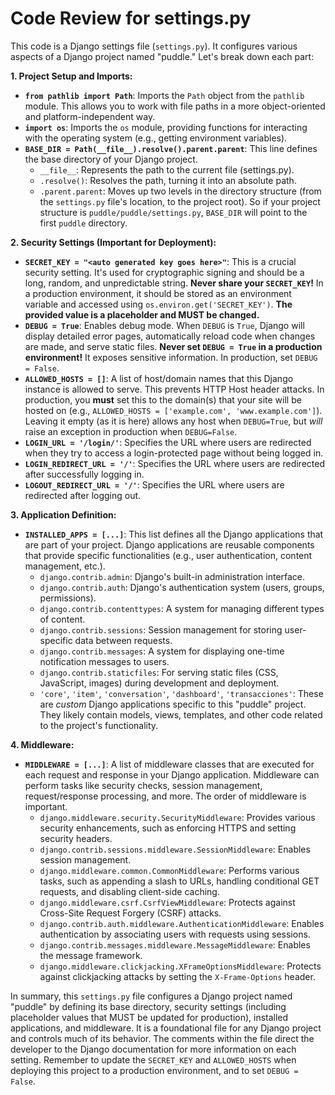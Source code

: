 # Code Review for settings.py

This code is a Django settings file (`settings.py`). It configures various aspects of a Django project named "puddle." Let's break down each part:

**1. Project Setup and Imports:**

*   **`from pathlib import Path`**: Imports the `Path` object from the `pathlib` module.  This allows you to work with file paths in a more object-oriented and platform-independent way.
*   **`import os`**: Imports the `os` module, providing functions for interacting with the operating system (e.g., getting environment variables).
*   **`BASE_DIR = Path(__file__).resolve().parent.parent`**:  This line defines the base directory of your Django project.
    *   `__file__`: Represents the path to the current file (settings.py).
    *   `.resolve()`:  Resolves the path, turning it into an absolute path.
    *   `.parent.parent`: Moves up two levels in the directory structure (from the `settings.py` file's location, to the project root). So if your project structure is `puddle/puddle/settings.py`,  `BASE_DIR` will point to the first `puddle` directory.

**2. Security Settings (Important for Deployment):**

*   **`SECRET_KEY = "<auto generated key goes here>"`**:  This is a crucial security setting.  It's used for cryptographic signing and should be a long, random, and unpredictable string.  **Never share your `SECRET_KEY`!**  In a production environment, it should be stored as an environment variable and accessed using `os.environ.get('SECRET_KEY')`.  **The provided value is a placeholder and MUST be changed.**
*   **`DEBUG = True`**:  Enables debug mode.  When `DEBUG` is `True`, Django will display detailed error pages, automatically reload code when changes are made, and serve static files.  **Never set `DEBUG = True` in a production environment!**  It exposes sensitive information.  In production, set `DEBUG = False`.
*   **`ALLOWED_HOSTS = []`**:  A list of host/domain names that this Django instance is allowed to serve. This prevents HTTP Host header attacks. In production, you **must** set this to the domain(s) that your site will be hosted on (e.g., `ALLOWED_HOSTS = ['example.com', 'www.example.com']`). Leaving it empty (as it is here) allows any host when `DEBUG=True`, but *will* raise an exception in production when `DEBUG=False`.
*  **`LOGIN_URL = '/login/'`**:  Specifies the URL where users are redirected when they try to access a login-protected page without being logged in.
*   **`LOGIN_REDIRECT_URL = '/'`**:  Specifies the URL where users are redirected after successfully logging in.
*   **`LOGOUT_REDIRECT_URL = '/'`**: Specifies the URL where users are redirected after logging out.

**3. Application Definition:**

*   **`INSTALLED_APPS = [...]`**:  This list defines all the Django applications that are part of your project.  Django applications are reusable components that provide specific functionalities (e.g., user authentication, content management, etc.).
    *   `django.contrib.admin`: Django's built-in administration interface.
    *   `django.contrib.auth`: Django's authentication system (users, groups, permissions).
    *   `django.contrib.contenttypes`: A system for managing different types of content.
    *   `django.contrib.sessions`: Session management for storing user-specific data between requests.
    *   `django.contrib.messages`: A system for displaying one-time notification messages to users.
    *   `django.contrib.staticfiles`:  For serving static files (CSS, JavaScript, images) during development and deployment.
    *   `'core'`, `'item'`, `'conversation'`, `'dashboard'`, `'transacciones'`: These are *custom* Django applications specific to this "puddle" project.  They likely contain models, views, templates, and other code related to the project's functionality.

**4. Middleware:**

*   **`MIDDLEWARE = [...]`**:  A list of middleware classes that are executed for each request and response in your Django application. Middleware can perform tasks like security checks, session management, request/response processing, and more.  The order of middleware is important.
    *   `django.middleware.security.SecurityMiddleware`: Provides various security enhancements, such as enforcing HTTPS and setting security headers.
    *   `django.contrib.sessions.middleware.SessionMiddleware`: Enables session management.
    *   `django.middleware.common.CommonMiddleware`: Performs various tasks, such as appending a slash to URLs, handling conditional GET requests, and disabling client-side caching.
    *   `django.middleware.csrf.CsrfViewMiddleware`: Protects against Cross-Site Request Forgery (CSRF) attacks.
    *   `django.contrib.auth.middleware.AuthenticationMiddleware`: Enables authentication by associating users with requests using sessions.
    *  `django.contrib.messages.middleware.MessageMiddleware`:  Enables the message framework.
    *   `django.middleware.clickjacking.XFrameOptionsMiddleware`: Protects against clickjacking attacks by setting the `X-Frame-Options` header.

In summary, this `settings.py` file configures a Django project named "puddle" by defining its base directory, security settings (including placeholder values that MUST be updated for production), installed applications, and middleware.  It is a foundational file for any Django project and controls much of its behavior.  The comments within the file direct the developer to the Django documentation for more information on each setting. Remember to update the `SECRET_KEY` and `ALLOWED_HOSTS` when deploying this project to a production environment, and to set `DEBUG = False`.
